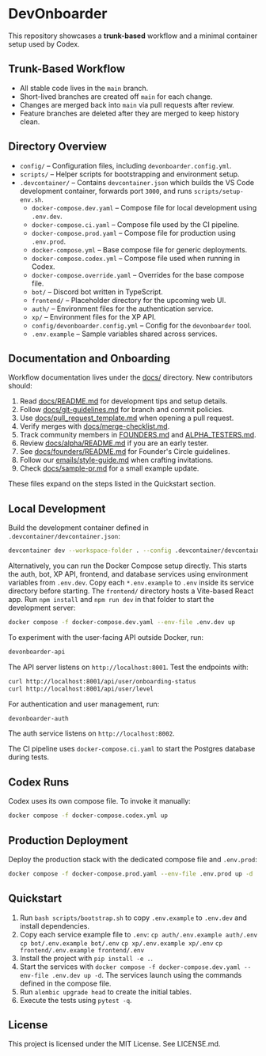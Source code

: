 # DevOnboarder

This repository showcases a **trunk-based** workflow and a minimal
container setup used by Codex.

## Trunk-Based Workflow

- All stable code lives in the `main` branch.
- Short-lived branches are created off `main` for each change.
- Changes are merged back into `main` via pull requests after review.
- Feature branches are deleted after they are merged to keep history clean.

## Directory Overview

- `config/` – Configuration files, including `devonboarder.config.yml`.
- `scripts/` – Helper scripts for bootstrapping and environment setup.
- `.devcontainer/` – Contains `devcontainer.json` which builds the VS Code
  development container, forwards port `3000`, and runs `scripts/setup-env.sh`.
  - `docker-compose.dev.yaml` – Compose file for local development using `.env.dev`.
  - `docker-compose.ci.yaml` – Compose file used by the CI pipeline.
  - `docker-compose.prod.yaml` – Compose file for production using `.env.prod`.
  - `docker-compose.yml` – Base compose file for generic deployments.
  - `docker-compose.codex.yml` – Compose file used when running in Codex.
  - `docker-compose.override.yaml` – Overrides for the base compose file.
  - `bot/` – Discord bot written in TypeScript.
  - `frontend/` – Placeholder directory for the upcoming web UI.
  - `auth/` – Environment files for the authentication service.
  - `xp/` – Environment files for the XP API.
  - `config/devonboarder.config.yml` – Config for the `devonboarder` tool.
  - `.env.example` – Sample variables shared across services.

## Documentation and Onboarding

Workflow documentation lives under the [docs/](docs/) directory. New contributors should:

1. Read [docs/README.md](docs/README.md) for development tips and setup details.
2. Follow [docs/git-guidelines.md](docs/git-guidelines.md) for branch and commit policies.
3. Use [docs/pull_request_template.md](docs/pull_request_template.md) when opening a pull request.
4. Verify merges with [docs/merge-checklist.md](docs/merge-checklist.md).
5. Track community members in [FOUNDERS.md](FOUNDERS.md) and [ALPHA_TESTERS.md](ALPHA_TESTERS.md).
6. Review [docs/alpha/README.md](docs/alpha/README.md) if you are an early tester.
7. See [docs/founders/README.md](docs/founders/README.md) for Founder's Circle guidelines.
8. Follow our [emails/style-guide.md](emails/style-guide.md) when crafting invitations.
9. Check [docs/sample-pr.md](docs/sample-pr.md) for a small example update.

These files expand on the steps listed in the Quickstart section.

## Local Development

Build the development container defined in `.devcontainer/devcontainer.json`:

```bash
devcontainer dev --workspace-folder . --config .devcontainer/devcontainer.json
```

Alternatively, you can run the Docker Compose setup directly.
This starts the auth, bot, XP API, frontend, and database services using
environment variables from `.env.dev`.
Copy each `*.env.example` to `.env` inside its service directory before starting.
The `frontend/` directory hosts a Vite-based React app. Run `npm install` and
`npm run dev` in that folder to start the development server:

```bash
docker compose -f docker-compose.dev.yaml --env-file .env.dev up
```

To experiment with the user-facing API outside Docker, run:

```bash
devonboarder-api
```

The API server listens on `http://localhost:8001`.
Test the endpoints with:

```bash
curl http://localhost:8001/api/user/onboarding-status
curl http://localhost:8001/api/user/level
```

For authentication and user management, run:

```bash
devonboarder-auth
```

The auth service listens on `http://localhost:8002`.

The CI pipeline uses `docker-compose.ci.yaml` to start the Postgres database during tests.

## Codex Runs

Codex uses its own compose file. To invoke it manually:

```bash
docker compose -f docker-compose.codex.yml up
```

## Production Deployment

Deploy the production stack with the dedicated compose file and `.env.prod`:

```bash
docker compose -f docker-compose.prod.yaml --env-file .env.prod up -d
```

## Quickstart
1. Run `bash scripts/bootstrap.sh` to copy `.env.example` to `.env.dev` and install dependencies.
2. Copy each service example file to `.env`:
   `cp auth/.env.example auth/.env`
   `cp bot/.env.example bot/.env`
   `cp xp/.env.example xp/.env`
   `cp frontend/.env.example frontend/.env`
3. Install the project with `pip install -e .`.
4. Start the services with `docker compose -f docker-compose.dev.yaml --env-file .env.dev up -d`.
   The services launch using the commands defined in the compose file.
5. Run `alembic upgrade head` to create the initial tables.
6. Execute the tests using `pytest -q`.

## License
This project is licensed under the MIT License. See LICENSE.md.

